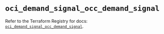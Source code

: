 # `oci_demand_signal_occ_demand_signal`

Refer to the Terraform Registry for docs: [`oci_demand_signal_occ_demand_signal`](https://registry.terraform.io/providers/oracle/oci/6.18.0/docs/resources/demand_signal_occ_demand_signal).
